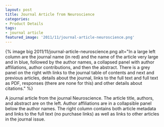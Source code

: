 ```yaml
---
layout: post
title: Journal Article from Neuroscience
categories:
- Product Details
tags:
- journal article
featured_image: '2011/11/journal-article-neuroscience.png'
---
```

{% image big 2011/11/journal-article-neuroscience.png alt="In a large left column are the journal name (in red) and the name of the article very large and in blue, followed by the author names, a collapsed panel with author affiliations, author contributions, and then the abstract. There is a grey panel on the right  with links to the journal table of contents and next and previous articles, details about the journal, links to the full text and full text as PDF, responses (there are none for this) and other details about citations." %}

A journal article from the journal Neuroscience. The article title, authors, and abstract are on the left. Author affiliations are in a collapsible panel below the author names. The right column contains both article metadata and links to the full text (no purchase links) as well as links to other articles in the journal issue.